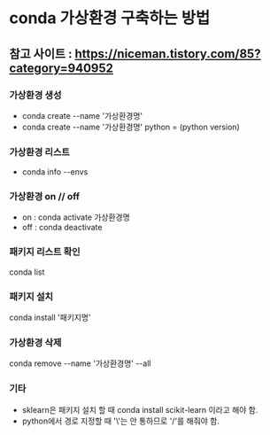 # conda 가상환경 구축하는 방법

## 참고 사이트 : https://niceman.tistory.com/85?category=940952

### 가상환경 생성
* conda create --name '가상환경명'
* conda create --name '가상환경명' python = (python version)

### 가상환경 리스트
* conda info --envs

### 가상환경 on // off
* on : conda activate 가상환경명
* off : conda deactivate

### 패키지 리스트 확인
conda list

### 패키지 설치
conda install '패키지명'

### 가상환경 삭제
conda remove --name '가상환경명' --all

### 기타
* sklearn은 패키지 설치 할 때 conda install scikit-learn 이라고 해야 함.
* python에서 경로 지정할 때 '\\'는 안 통하므로 '/'를 해줘야 함.
